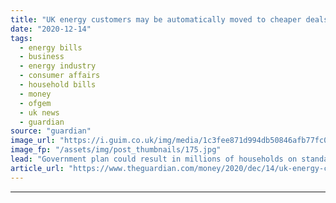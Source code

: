 ```yaml
---
title: "UK energy customers may be automatically moved to cheaper deals"
date: "2020-12-14"
tags: 
  - energy bills
  - business
  - energy industry
  - consumer affairs
  - household bills
  - money
  - ofgem
  - uk news
  - guardian
source: "guardian"
image_url: "https://i.guim.co.uk/img/media/1c3fee871d994db50846afb77fc01100a1c92dc7/36_129_4189_2512/master/4189.jpg?width=460&quality=85&auto=format&fit=max&s=d5e0948d3e15b62a1e90034be031ed90"
image_fp: "/assets/img/post_thumbnails/175.jpg"
lead: "Government plan could result in millions of households on standard variable tariffs being switchedHouseholds using standard energy tariffs to buy their gas and electricity could soon be automatically moved on to cheaper energy deals under proposals p..."
article_url: "https://www.theguardian.com/money/2020/dec/14/uk-energy-customers-may-be-automatically-moved-to-cheaper-deals"
---
```


---

